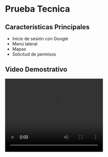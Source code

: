 # Prueba Tecnica

## Características Principales
- Inicio de sesión con Google
- Menú lateral
- Mapas
- Solicitud de permisos

## Video Demostrativo
<video width="320" height="240" controls>
  <source src="https://raw.githubusercontent.com/user/repo/branch/video.mp4" type="video/mp4">
  Your browser does not support the video tag.
</video>
